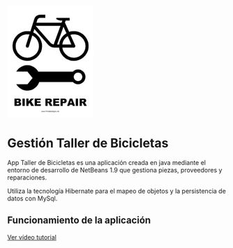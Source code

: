 ![](imagenes/icon.png)

# Gestión Taller de Bicicletas

App Taller de Bicicletas es una aplicación creada en java mediante el entorno de desarrollo de NetBeans 1.9 que gestiona 
piezas, proveedores y reparaciones.

Utiliza la tecnología Hibernate para el mapeo de objetos y la persistencia de datos con MySql.

## Funcionamiento de la aplicación
[Ver vídeo tutorial](https://youtu.be/ijC9FcQF27I)
